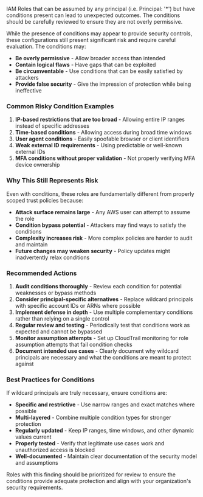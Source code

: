 IAM Roles that can be assumed by any principal (i.e. Principal: '*') but have conditions present can lead to unexpected outcomes. The conditions should be carefully reviewed to ensure they are not overly permissive.

While the presence of conditions may appear to provide security controls, these configurations still present significant risk and require careful evaluation. The conditions may:

- **Be overly permissive** - Allow broader access than intended
- **Contain logical flaws** - Have gaps that can be exploited
- **Be circumventable** - Use conditions that can be easily satisfied by attackers
- **Provide false security** - Give the impression of protection while being ineffective

### Common Risky Condition Examples

1. **IP-based restrictions that are too broad** - Allowing entire IP ranges instead of specific addresses
2. **Time-based conditions** - Allowing access during broad time windows
3. **User agent conditions** - Easily spoofable browser or client identifiers
4. **Weak external ID requirements** - Using predictable or well-known external IDs
5. **MFA conditions without proper validation** - Not properly verifying MFA device ownership

### Why This Still Represents Risk

Even with conditions, these roles are fundamentally different from properly scoped trust policies because:

- **Attack surface remains large** - Any AWS user can attempt to assume the role
- **Condition bypass potential** - Attackers may find ways to satisfy the conditions
- **Complexity increases risk** - More complex policies are harder to audit and maintain
- **Future changes may weaken security** - Policy updates might inadvertently relax conditions

### Recommended Actions

1. **Audit conditions thoroughly** - Review each condition for potential weaknesses or bypass methods
2. **Consider principal-specific alternatives** - Replace wildcard principals with specific account IDs or ARNs where possible
3. **Implement defense in depth** - Use multiple complementary conditions rather than relying on a single control
4. **Regular review and testing** - Periodically test that conditions work as expected and cannot be bypassed
5. **Monitor assumption attempts** - Set up CloudTrail monitoring for role assumption attempts that fail condition checks
6. **Document intended use cases** - Clearly document why wildcard principals are necessary and what the conditions are meant to protect against

### Best Practices for Conditions

If wildcard principals are truly necessary, ensure conditions are:
- **Specific and restrictive** - Use narrow ranges and exact matches where possible
- **Multi-layered** - Combine multiple condition types for stronger protection
- **Regularly updated** - Keep IP ranges, time windows, and other dynamic values current
- **Properly tested** - Verify that legitimate use cases work and unauthorized access is blocked
- **Well-documented** - Maintain clear documentation of the security model and assumptions

Roles with this finding should be prioritized for review to ensure the conditions provide adequate protection and align with your organization's security requirements.

